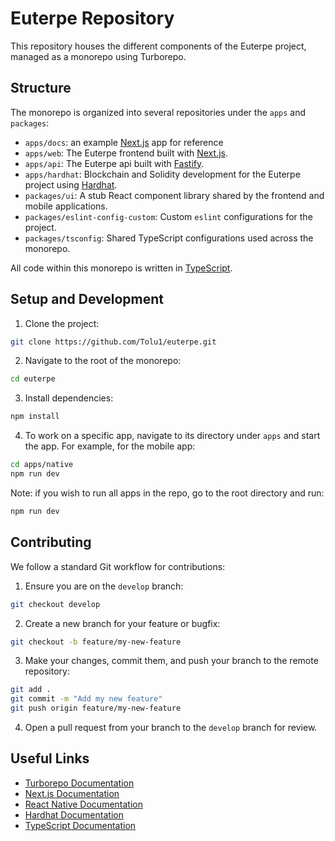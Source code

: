 
# Euterpe Repository

This repository houses the different components of the Euterpe project, managed as a monorepo using Turborepo.

## Structure

The monorepo is organized into several repositories under the `apps` and `packages`:

- `apps/docs`: an example [Next.js](https://nextjs.org/) app for reference
- `apps/web`: The Euterpe frontend built with [Next.js](https://nextjs.org/).
- `apps/api`: The Euterpe api built with [Fastify](https://fastify.dev/).
- `apps/hardhat`: Blockchain and Solidity development for the Euterpe project using [Hardhat](https://hardhat.org/).
- `packages/ui`: A stub React component library shared by the frontend and mobile applications.
- `packages/eslint-config-custom`: Custom `eslint` configurations for the project.
- `packages/tsconfig`: Shared TypeScript configurations used across the monorepo.

All code within this monorepo is written in [TypeScript](https://www.typescriptlang.org/).

## Setup and Development

1. Clone the project:
```bash
git clone https://github.com/Tolu1/euterpe.git
```

2. Navigate to the root of the monorepo:

```sh
cd euterpe
```

3. Install dependencies:

```sh
npm install
```

4. To work on a specific app, navigate to its directory under `apps` and start the app. For example, for the mobile app:

```sh
cd apps/native
npm run dev
```

Note: if you wish to run all apps in the repo, go to the root directory and run:

```sh
npm run dev
```

## Contributing

We follow a standard Git workflow for contributions:

1. Ensure you are on the `develop` branch:

```sh
git checkout develop
```

2. Create a new branch for your feature or bugfix:

```sh
git checkout -b feature/my-new-feature
```

3. Make your changes, commit them, and push your branch to the remote repository:

```sh
git add .
git commit -m "Add my new feature"
git push origin feature/my-new-feature
```

4. Open a pull request from your branch to the `develop` branch for review.

## Useful Links

- [Turborepo Documentation](https://turbo.build/)
- [Next.js Documentation](https://nextjs.org/docs)
- [React Native Documentation](https://reactnative.dev/docs)
- [Hardhat Documentation](https://hardhat.org/getting-started/)
- [TypeScript Documentation](https://www.typescriptlang.org/docs/)
